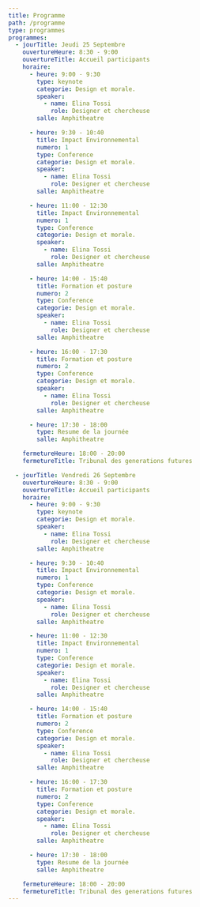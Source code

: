 ```yaml
---
title: Programme
path: /programme
type: programmes
programmes:
  - jourTitle: Jeudi 25 Septembre
    ouvertureHeure: 8:30 - 9:00
    ouvertureTitle: Accueil participants
    horaire:
      - heure: 9:00 - 9:30
        type: keynote
        categorie: Design et morale.
        speaker:
          - name: Elina Tossi
            role: Designer et chercheuse
        salle: Amphitheatre

      - heure: 9:30 - 10:40
        title: Impact Environnemental
        numero: 1
        type: Conference
        categorie: Design et morale.
        speaker:
          - name: Elina Tossi
            role: Designer et chercheuse
        salle: Amphitheatre

      - heure: 11:00 - 12:30
        title: Impact Environnemental
        numero: 1
        type: Conference
        categorie: Design et morale.
        speaker:
          - name: Elina Tossi
            role: Designer et chercheuse
        salle: Amphitheatre

      - heure: 14:00 - 15:40
        title: Formation et posture
        numero: 2
        type: Conference
        categorie: Design et morale.
        speaker:
          - name: Elina Tossi
            role: Designer et chercheuse
        salle: Amphitheatre

      - heure: 16:00 - 17:30
        title: Formation et posture
        numero: 2
        type: Conference
        categorie: Design et morale.
        speaker:
          - name: Elina Tossi
            role: Designer et chercheuse
        salle: Amphitheatre

      - heure: 17:30 - 18:00
        type: Resume de la journée
        salle: Amphitheatre

    fermetureHeure: 18:00 - 20:00
    fermetureTitle: Tribunal des generations futures

  - jourTitle: Vendredi 26 Septembre
    ouvertureHeure: 8:30 - 9:00
    ouvertureTitle: Accueil participants
    horaire:
      - heure: 9:00 - 9:30
        type: keynote
        categorie: Design et morale.
        speaker:
          - name: Elina Tossi
            role: Designer et chercheuse
        salle: Amphitheatre

      - heure: 9:30 - 10:40
        title: Impact Environnemental
        numero: 1
        type: Conference
        categorie: Design et morale.
        speaker:
          - name: Elina Tossi
            role: Designer et chercheuse
        salle: Amphitheatre

      - heure: 11:00 - 12:30
        title: Impact Environnemental
        numero: 1
        type: Conference
        categorie: Design et morale.
        speaker:
          - name: Elina Tossi
            role: Designer et chercheuse
        salle: Amphitheatre

      - heure: 14:00 - 15:40
        title: Formation et posture
        numero: 2
        type: Conference
        categorie: Design et morale.
        speaker:
          - name: Elina Tossi
            role: Designer et chercheuse
        salle: Amphitheatre

      - heure: 16:00 - 17:30
        title: Formation et posture
        numero: 2
        type: Conference
        categorie: Design et morale.
        speaker:
          - name: Elina Tossi
            role: Designer et chercheuse
        salle: Amphitheatre

      - heure: 17:30 - 18:00
        type: Resume de la journée
        salle: Amphitheatre

    fermetureHeure: 18:00 - 20:00
    fermetureTitle: Tribunal des generations futures
---
```

